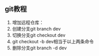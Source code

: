 ## git教程 ##
1. 增加远程仓库：
2. 创建分支git branch dev
3. 切换分支git checkout dev
4. git checkout -b dev相当于以上两条命令
5. 删除分支git branch -d dev